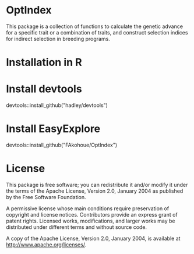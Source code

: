 # OptIndex
This package is a collection of functions to calculate the genetic advance for a specific trait or a combination of traits, and construct selection indices for indirect selection in breeding programs.
# Installation in R
# Install devtools
devtools::install_github("hadley/devtools")
# Install EasyExplore
devtools::install_github("FAkohoue/OptIndex")

# License
This package is free software; you can redistribute it and/or modify it under the terms of the Apache License, Version 2.0, January 2004 as published by the Free Software Foundation.

A permissive license whose main conditions require preservation of copyright and license notices. Contributors provide an express grant of patent rights. Licensed works, modifications, and larger works may be distributed under different terms and without source code.

A copy of the Apache License, Version 2.0, January 2004, is available at http://www.apache.org/licenses/.
